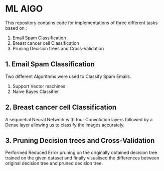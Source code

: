 # ML AlGO
This repository contains code for implementations of three different tasks based on :
1. Email Spam Classification
2. Breast cancer cell Classification
3. Pruning Decision trees and Cross-Validation

## 1. Email Spam Classification
Two different Algorithms were used to Classify Spam Emails.
1. Support Vector machines 
2. Naive Bayes Classifier

## 2. Breast cancer cell Classification
A sequnetial Neural Network with four Convolution layers followed by a Dense layer allowing us to classify the images accurately.

## 3. Pruning Decision trees and Cross-Validation
Performed Reduced Error pruning on the originally obtained decision tree trained on the given dataset and finally visualised the differences between original decision tree and pruned decision tree.